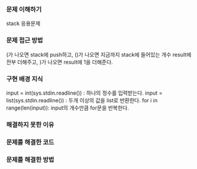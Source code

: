 ### 문제 이해하기
stack 응용문제

### 문제 접근 방법
(가 나오면 stack에 push하고, ()가 나오면 지금까지 stack에 들어있는 개수 result에 전부 더해주고, )가 나오면 result에 1을 더해준다.

### 구현 배경 지식
input = int(sys.stdin.readline()) : 하나의 정수를 입력받는다.
input = list(sys.stdin.readline()) : 두개 이상의 값을 list로 반환한다.
for i in range(len(input)): input의 개수만큼 for문을 반복한다.

### 해결하지 못한 이유

### 문제를 해결한 코드

### 문제를 해결한 방법